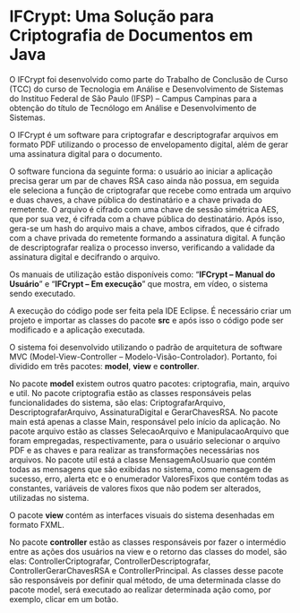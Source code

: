 # IFCrypt: Uma Solução para Criptografia de Documentos em Java

O IFCrypt foi desenvolvido como parte do Trabalho de Conclusão de Curso (TCC) do curso de Tecnologia em Análise e Desenvolvimento de Sistemas do Instituo Federal de São Paulo (IFSP) – Campus Campinas para a obtenção do título de Tecnólogo em Análise e Desenvolvimento de Sistemas.

O IFCrypt é um software para criptografar e descriptografar arquivos em formato PDF utilizando o processo de envelopamento digital, além de gerar uma assinatura digital para o documento.

O software funciona da seguinte forma: o usuário ao iniciar a aplicação precisa gerar um par de chaves RSA caso ainda não possua, em seguida ele seleciona a função de criptografar que recebe como entrada um arquivo e duas chaves, a chave pública do destinatário e a chave privada do remetente. O arquivo é cifrado com uma chave de sessão simétrica AES, que por sua vez, é cifrada com a chave pública do destinatário. Após isso, gera-se um hash do arquivo mais a chave, ambos cifrados, que é cifrado com a chave privada do remetente formando a assinatura digital. A função de descriptografar realiza o processo inverso, verificando a validade da assinatura digital e decifrando o arquivo.

Os manuais de utilização estão disponíveis como: “**IFCrypt – Manual do Usuário**” e “**IFCrypt – Em execução**” que mostra, em vídeo, o sistema sendo executado.

A execução do código pode ser feita pela IDE Eclipse. É necessário criar um projeto e importar as classes do pacote **src** e após isso o código pode ser modificado e a aplicação executada.

O sistema foi desenvolvido utilizando o padrão de arquitetura de software MVC (Model-View-Controller – Modelo-Visão-Controlador). Portanto, foi dividido em três pacotes: **model**, **view** e **controller**. 

No pacote **model** existem outros quatro pacotes: criptografia, main, arquivo e util. No pacote criptografia estão as classes responsáveis pelas funcionalidades do sistema, são elas: CriptografarArquivo, DescriptografarArquivo, AssinaturaDigital e GerarChavesRSA. No pacote main está apenas a classe Main, responsável pelo início da aplicação. No pacote arquivo estão as classes SelecaoArquivo e ManipulacaoArquivo que foram empregadas, respectivamente, para o usuário selecionar o arquivo PDF e as chaves e para realizar as transformações necessárias nos arquivos. No pacote util está a classe MensagemAoUsuario que contém todas as mensagens que são exibidas no sistema, como mensagem de sucesso, erro, alerta etc e o enumerador ValoresFixos que contém todas as constantes, variáveis de valores fixos que não podem ser alterados, utilizadas no sistema. 

O pacote **view** contém as interfaces visuais do sistema desenhadas em formato FXML.

No pacote **controller** estão as classes responsáveis por fazer o intermédio entre as ações dos usuários na view e o retorno das classes do model, são elas: ControllerCriptografar, ControllerDescriptografar, ControllerGerarChavesRSA e ControllerPrincipal. As classes desse pacote são responsáveis por definir qual método, de uma determinada classe do pacote model, será executado ao realizar determinada ação como, por exemplo, clicar em um botão.
